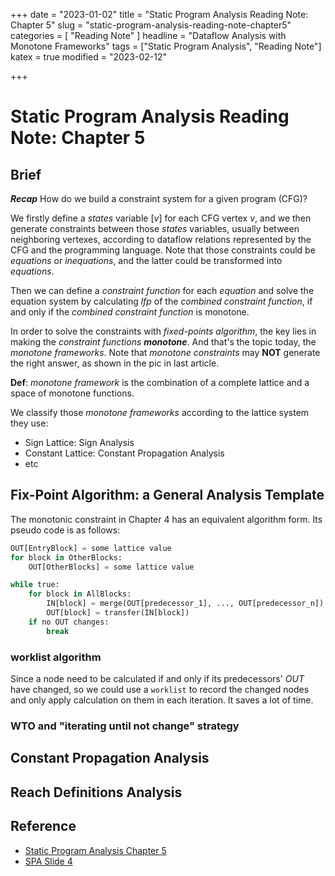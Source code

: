 +++
date = "2023-01-02"
title = "Static Program Analysis Reading Note: Chapter 5"
slug = "static-program-analysis-reading-note-chapter5"
categories = [ "Reading Note" ]
headline = "Dataflow Analysis with Monotone Frameworks"
tags = ["Static Program Analysis", "Reading Note"]
katex = true
modified = "2023-02-12"

+++

# Static Program Analysis Reading Note: Chapter 5

## Brief

***Recap*** How do we build a constraint system for a given program (CFG)?

We firstly define a *states* variable $[v]$ for each CFG vertex $v$, and we then generate constraints between those *states* variables, usually between neighboring vertexes, according to dataflow relations represented by the CFG and the programming language. Note that those constraints could be *equations* or *inequations*, and the latter could be transformed into *equations*. 

Then we can define a *constraint function* for each *equation* and solve the equation system by calculating *lfp* of the *combined constraint function*, if and only if the *combined constraint function* is monotone.

In order to solve the constraints with *fixed-points algorithm*, the key lies in making the *constraint functions* ***monotone***. And that's the topic today, the *monotone frameworks*. Note that *monotone constraints* may **NOT** generate the right answer, as shown in the pic in last article.

**Def**: *monotone framework* is the combination of a complete lattice and a space of monotone functions.

We classify those *monotone frameworks* according to the lattice system they use:

- Sign Lattice: Sign Analysis
- Constant Lattice: Constant Propagation Analysis
- etc

## Fix-Point Algorithm: a General Analysis Template

The monotonic constraint in Chapter 4 has an equivalent algorithm form. Its pseudo code is as follows:

```Python
OUT[EntryBlock] = some lattice value
for block in OtherBlocks:
    OUT[OtherBlocks] = some lattice value

while true:
    for block in AllBlocks:
        IN[block] = merge(OUT[predecessor_1], ..., OUT[predecessor_n])
        OUT[block] = transfer(IN[block])
	if no OUT changes:
        break
```

### worklist algorithm

Since a node need to be calculated if and only if its predecessors' $OUT$ have changed, so we could use a `worklist` to record the changed nodes and only apply calculation on them in each iteration. It saves a lot of time.

### WTO and "iterating until not change" strategy



## Constant Propagation Analysis



## Reach Definitions Analysis



## Reference

- [Static Program Analysis Chapter 5](https://cs.au.dk/~amoeller/spa/)
- [SPA Slide 4](https://cs.au.dk/~amoeller/spa/4-flow-sensitive-analyses.pdf)

